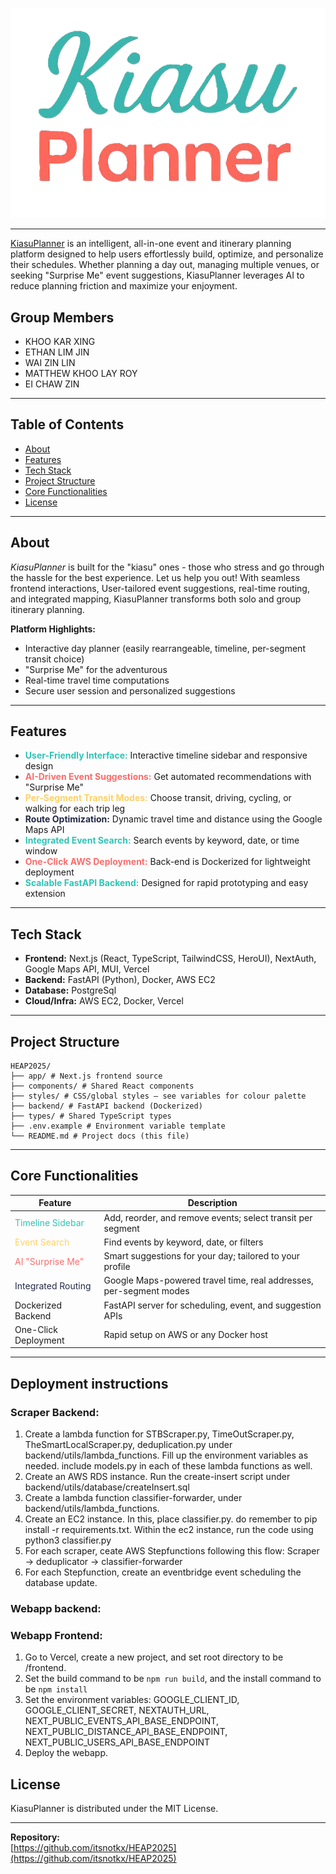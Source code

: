 ![App Screenshot](frontend/public/KiasuPlanner.png)<hr>

[KiasuPlanner](https://heap-2025-kiasuplanner.vercel.app) is an intelligent, all-in-one event and itinerary planning platform designed to help users effortlessly build, optimize, and personalize their schedules. Whether planning a day out, managing multiple venues, or seeking "Surprise Me" event suggestions, KiasuPlanner leverages AI to reduce planning friction and maximize your enjoyment.

## Group Members

- KHOO KAR XING
- ETHAN LIM JIN
- WAI ZIN LIN
- MATTHEW KHOO LAY ROY
- EI CHAW ZIN

---

## Table of Contents

- [About](#about)
- [Features](#features)
- [Tech Stack](#tech-stack)
- [Project Structure](#project-structure)
- [Core Functionalities](#core-functionalities)
- [License](#license)

---

## About

*KiasuPlanner* is built for the "kiasu" ones - those who stress and go through the hassle for the best experience. Let us help you out! With seamless frontend interactions, User-tailored event suggestions, real-time routing, and integrated mapping, KiasuPlanner transforms both solo and group itinerary planning.

**Platform Highlights:**
- Interactive day planner (easily rearrangeable, timeline, per-segment transit choice)
- "Surprise Me" for the adventurous
- Real-time travel time computations
- Secure user session and personalized suggestions

---

## Features

- <span style="color: #2EC4B6;"><b>User-Friendly Interface:</b></span> Interactive timeline sidebar and responsive design
- <span style="color: #FF6B6B;"><b>AI-Driven Event Suggestions:</b></span> Get automated recommendations with "Surprise Me"
- <span style="color: #FFD166;"><b>Per-Segment Transit Modes:</b></span> Choose transit, driving, cycling, or walking for each trip leg
- <span style="color: #232946;"><b>Route Optimization:</b></span> Dynamic travel time and distance using the Google Maps API
- <span style="color: #2EC4B6;"><b>Integrated Event Search:</b></span> Search events by keyword, date, or time window
- <span style="color: #FF6B6B;"><b>One-Click AWS Deployment:</b></span> Back-end is Dockerized for lightweight deployment
- <span style="color: #2EC4B6;"><b>Scalable FastAPI Backend:</b></span> Designed for rapid prototyping and easy extension

---

## Tech Stack

- **Frontend:** Next.js (React, TypeScript, TailwindCSS, HeroUI), NextAuth, Google Maps API, MUI, Vercel
- **Backend:** FastAPI (Python), Docker, AWS EC2
- **Database:** PostgreSql
- **Cloud/Infra:** AWS EC2, Docker, Vercel

---

## Project Structure
```
HEAP2025/
├── app/ # Next.js frontend source
├── components/ # Shared React components
├── styles/ # CSS/global styles – see variables for colour palette
├── backend/ # FastAPI backend (Dockerized)
├── types/ # Shared TypeScript types
├── .env.example # Environment variable template
└── README.md # Project docs (this file)
```
---

## Core Functionalities

| Feature                | Description                                                         |
|------------------------|---------------------------------------------------------------------|
| <span style="color: #2EC4B6;">Timeline Sidebar</span>       | Add, reorder, and remove events; select transit per segment         |
| <span style="color: #FFD166;">Event Search</span>           | Find events by keyword, date, or filters                            |
| <span style="color: #FF6B6B;">AI "Surprise Me"</span>       | Smart suggestions for your day; tailored to your profile            |
| <span style="color: #232946;">Integrated Routing</span>     | Google Maps-powered travel time, real addresses, per-segment modes  |
| Dockerized Backend     | FastAPI server for scheduling, event, and suggestion APIs           |
| One-Click Deployment   | Rapid setup on AWS or any Docker host                               |

---

## Deployment instructions

### Scraper Backend: 
1) Create a lambda function for STBScraper.py, TimeOutScraper.py, TheSmartLocalScraper.py, deduplication.py under backend/utils/lambda_functions. Fill up the environment variables as needed. include models.py in each of these lambda functions as well.
2) Create an AWS RDS instance. Run the create-insert script under backend/utils/database/createInsert.sql
3) Create a lambda function classifier-forwarder, under backend/utils/lambda_functions.
4) Create an EC2 instance. In this, place classifier.py. do remember to pip install -r requirements.txt. Within the ec2 instance, run the code using python3 classifier.py
5) For each scraper, ceate AWS Stepfunctions following this flow: Scraper -> deduplicator -> classifier-forwarder
6) For each Stepfunction, create an eventbridge event scheduling the database update.

### Webapp backend:

### Webapp Frontend:
1) Go to Vercel, create a new project, and set root directory to be /frontend.
2) Set the build command to be ```npm run build```, and the install command to be ```npm install```
3) Set the environment variables: GOOGLE_CLIENT_ID, GOOGLE_CLIENT_SECRET, NEXTAUTH_URL, NEXT_PUBLIC_EVENTS_API_BASE_ENDPOINT, NEXT_PUBLIC_DISTANCE_API_BASE_ENDPOINT, NEXT_PUBLIC_USERS_API_BASE_ENDPOINT
4) Deploy the webapp.

## License

KiasuPlanner is distributed under the MIT License.

---

**Repository:**  
[https://github.com/itsnotkx/HEAP2025](https://github.com/itsnotkx/HEAP2025)
